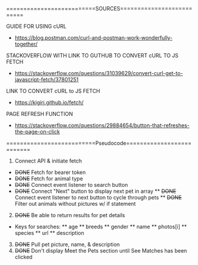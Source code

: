 ==========================SOURCES==========================

GUIDE FOR USING cURL

- https://blog.postman.com/curl-and-postman-work-wonderfully-together/

STACKOVERFLOW WITH LINK TO GUTHUB TO CONVERT cURL TO JS FETCH

- https://stackoverflow.com/questions/31039629/convert-curl-get-to-javascript-fetch/37801251

LINK TO CONVERT cURL to JS FETCH

- https://kigiri.github.io/fetch/

PAGE REFRESH FUNCTION

- https://stackoverflow.com/questions/29884654/button-that-refreshes-the-page-on-click

==========================Pseudocode==========================

1. Connect API & initiate fetch

- ~~DONE~~ Fetch for bearer token
- ~~DONE~~ Fetch for animal type
- ~~DONE~~ Connect event listener to search button
- ~~DONE~~ Connect "Next" button to display next pet in array
  ** ~~DONE~~ Connect event listener to next button to cycle through pets
  ** ~~DONE~~ Filter out animals without pictures w/ if statement

2. ~~DONE~~ Be able to return results for pet details

- Keys for searches:
  ** age
  ** breeds
  ** gender
  ** name
  ** photos[i]
  ** species
  ** url
  ** description

3. ~~DONE~~ Pull pet picture, name, & description
4. ~~DONE~~ Don't display Meet the Pets section until See Matches has been clicked
